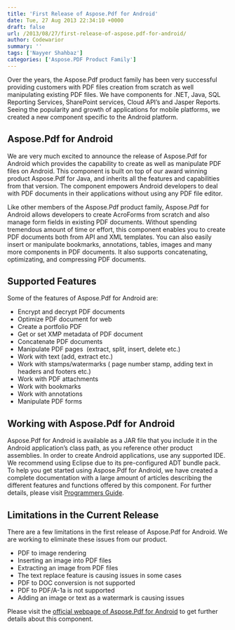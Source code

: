 ```yaml
---
title: 'First Release of Aspose.Pdf for Android'
date: Tue, 27 Aug 2013 22:34:10 +0000
draft: false
url: /2013/08/27/first-release-of-aspose.pdf-for-android/
author: Codewarior
summary: ''
tags: ['Nayyer Shahbaz']
categories: ['Aspose.PDF Product Family']
---
```


Over the years, the Aspose.Pdf product family has been very successful providing customers with PDF files creation from scratch as well manipulating existing PDF files. We have components for .NET, Java, SQL Reporting Services, SharePoint services, Cloud API’s and Jasper Reports. Seeing the popularity and growth of applications for mobile platforms, we created a new component specific to the Android platform.

## Aspose.Pdf for Android

We are very much excited to announce the release of Aspose.Pdf for Android which provides the capability to create as well as manipulate PDF files on Android. This component is built on top of our award winning product Aspose.Pdf for Java, and inherits all the features and capabilities from that version. The component empowers Android developers to deal with PDF documents in their applications without using any PDF file editor.

Like other members of the Aspose.Pdf product family, Aspose.Pdf for Android allows developers to create AcroForms from scratch and also manage form fields in existing PDF documents. Without spending tremendous amount of time or effort, this component enables you to create PDF documents both from API and XML templates. You can also easily insert or manipulate bookmarks, annotations, tables, images and many more components in PDF documents. It also supports concatenating, optimizating, and compressing PDF documents.

## Supported Features

Some of the features of Aspose.Pdf for Android are:

*   Encrypt and decrypt PDF documents
*   Optimize PDF document for web
*   Create a portfolio PDF
*   Get or set XMP metadata of PDF document
*   Concatenate PDF documents
*   Manipulate PDF pages  (extract, split, insert, delete etc.)
*   Work with text (add, extract etc.)
*   Work with stamps/watermarks ( page number stamp, adding text in headers and footers etc.)
*   Work with PDF attachments
*   Work with bookmarks
*   Work with annotations
*   Manipulate PDF forms

## Working with Aspose.Pdf for Android

Aspose.Pdf for Android is available as a JAR file that you include it in the Android application’s class path, as you reference other product assemblies. In order to create Android applications, use any supported IDE. We recommend using Eclipse due to its pre-configured ADT bundle pack. To help you get started using Aspose.Pdf for Android, we have created a complete documentation with a large amount of articles describing the different features and functions offered by this component. For further details, please visit [Programmers Guide][1].

## Limitations in the Current Release

There are a few limitations in the first release of Aspose.Pdf for Android. We are working to eliminate these issues from our product.

*   PDF to image rendering
*   Inserting an image into PDF files
*   Extracting an image from PDF files
*   The text replace feature is causing issues in some cases
*   PDF to DOC conversion is not supported
*   PDF to PDF/A-1a is not supported
*   Adding an image or text as a watermark is causing issues

Please visit the [official webpage of Aspose.Pdf for Android][2] to get further details about this component.




[1]: https://docs.aspose.com/display/pdfandroidjava/Aspose.PDF+for+Android+via+Java+Home
[2]: https://products.aspose.com/pdf/android-java




